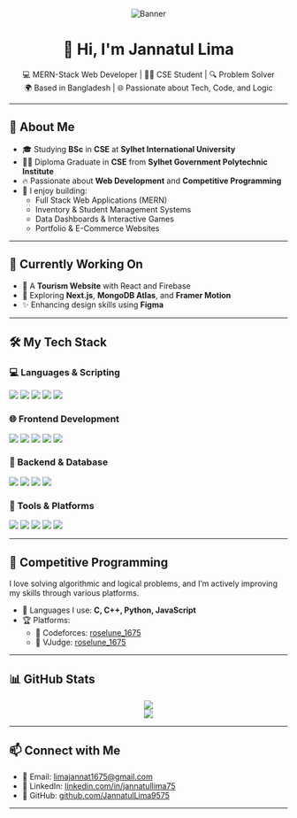 <p align="center">
  <img src="https://your-banner-image-link.com/banner.png" alt="Banner" />
</p>

<h1 align="center">👋 Hi, I'm Jannatul Lima</h1>

<p align="center">
  💻 MERN-Stack Web Developer | 👩‍🎓 CSE Student | 🔍 Problem Solver <br/>
  🌍 Based in Bangladesh | 🌐 Passionate about Tech, Code, and Logic
</p>

---

## 🚀 About Me

- 🎓 Studying **BSc** in **CSE** at **Sylhet International University**
- 👩‍🎓 Diploma Graduate in **CSE** from **Sylhet Government Polytechnic Institute**
- 🔥 Passionate about **Web Development** and **Competitive Programming**
- 💼 I enjoy building:
  - Full Stack Web Applications (MERN)
  - Inventory & Student Management Systems
  - Data Dashboards & Interactive Games
  - Portfolio & E-Commerce Websites

---

## 💼 Currently Working On

- 🔭 A **Tourism Website** with React and Firebase  
- 🌱 Exploring **Next.js**, **MongoDB Atlas**, and **Framer Motion**
- ✨ Enhancing design skills using **Figma**

---

## 🛠️ My Tech Stack

### 💻 Languages & Scripting  
<p>
  <img src="https://img.shields.io/badge/C-00599C?style=for-the-badge&logo=c&logoColor=white"/>
  <img src="https://img.shields.io/badge/C++-00599C?style=for-the-badge&logo=c%2B%2B&logoColor=white"/>
  <img src="https://img.shields.io/badge/Python-3776AB?style=for-the-badge&logo=python&logoColor=white"/>
  <img src="https://img.shields.io/badge/JavaScript-F7DF1E?style=for-the-badge&logo=javascript&logoColor=black"/>
  <img src="https://img.shields.io/badge/Java-007396?style=for-the-badge&logo=java&logoColor=white"/>
</p>

### 🌐 Frontend Development  
<p>
  <img src="https://img.shields.io/badge/HTML5-E34F26?style=for-the-badge&logo=html5&logoColor=white"/>
  <img src="https://img.shields.io/badge/CSS3-1572B6?style=for-the-badge&logo=css3&logoColor=white"/>
  <img src="https://img.shields.io/badge/Tailwind_CSS-38B2AC?style=for-the-badge&logo=tailwind-css&logoColor=white"/>
  <img src="https://img.shields.io/badge/Bootstrap-563D7C?style=for-the-badge&logo=bootstrap&logoColor=white"/>
  <img src="https://img.shields.io/badge/React-61DAFB?style=for-the-badge&logo=react&logoColor=black"/>
</p>

### 🧩 Backend & Database  
<p>
  <img src="https://img.shields.io/badge/Node.js-339933?style=for-the-badge&logo=node.js&logoColor=white"/>
  <img src="https://img.shields.io/badge/Express.js-000000?style=for-the-badge&logo=express&logoColor=white"/>
  <img src="https://img.shields.io/badge/MongoDB-47A248?style=for-the-badge&logo=mongodb&logoColor=white"/>
  <img src="https://img.shields.io/badge/Firebase-FFCA28?style=for-the-badge&logo=firebase&logoColor=black"/>
</p>

### 🔧 Tools & Platforms  
<p>
  <img src="https://img.shields.io/badge/Git-F05032?style=for-the-badge&logo=git&logoColor=white"/>
  <img src="https://img.shields.io/badge/GitHub-181717?style=for-the-badge&logo=github&logoColor=white"/>
  <img src="https://img.shields.io/badge/Vercel-000000?style=for-the-badge&logo=vercel&logoColor=white"/>
  <img src="https://img.shields.io/badge/Netlify-00C7B7?style=for-the-badge&logo=netlify&logoColor=white"/>
  <img src="https://img.shields.io/badge/Figma-F24E1E?style=for-the-badge&logo=figma&logoColor=white"/>
</p>

---

## 🎯 Competitive Programming

I love solving algorithmic and logical problems, and I’m actively improving my skills through various platforms.

- 🧠 Languages I use: **C, C++, Python, JavaScript**
- 🏆 Platforms:
  - 🔗 Codeforces: [roselune_1675](https://codeforces.com/profile/roselune_1675)
  - 🔗 VJudge: [roselune_1675](https://vjudge.net/user/roselune_1675)

---

## 📊 GitHub Stats
<p align="center">
  <img src="https://github-readme-stats.vercel.app/api/top-langs/?username=JannatulLima9575&layout=compact&theme=radical" />
  <br/>
  <img src="https://github-readme-stats.vercel.app/api?username=JannatulLima9575&show_icons=true&theme=tokyonight" />
</p>

---

## 📫 Connect with Me

- 📧 Email: [limajannat1675@gmail.com](mailto:limajannat1675@gmail.com)
- 💼 LinkedIn: [linkedin.com/in/jannatullima75](https://www.linkedin.com/in/jannatullima75)
- 🖤 GitHub: [github.com/JannatulLima9575](https://github.com/JannatulLima9575)

---

